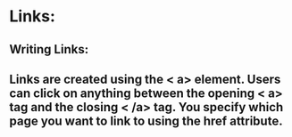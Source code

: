 # Links:
## Writing Links:
## Links are created using the < a> element. Users can click on anything between the opening < a> tag and the closing < /a> tag. You specify which page you want to link to using the href attribute.
